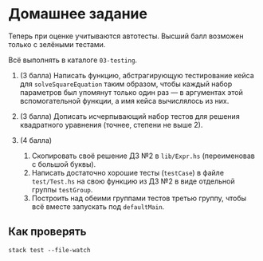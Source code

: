 # Домашнее задание

Теперь при оценке учитываются автотесты. Высший балл возможен только с зелёными тестами.

Всё выполнять в каталоге `03-testing`.

1.  (3 балла) Написать функцию, абстрагирующую тестирование кейса для `solveSquareEquation` таким образом, чтобы каждый набор параметров был упомянут только один раз — в аргументах этой вспомогательной функции, а имя кейса вычислялось из них.

2.  (3 балла) Дописать исчерпывающий набор тестов для решения квадратного уравнения (точнее, степени не выше 2).

3.  (4 балла)
    1. Скопировать своё решение ДЗ №2 в `lib/Expr.hs` (переименовав с большой буквы).
    2. Написать достаточно хорошие тесты (`testCase`) в файле `test/Test.hs` на свою функцию из ДЗ №2 в виде отдельной группы `testGroup`.
    3. Построить над обеими группами тестов третью группу, чтобы всё вместе запускать под `defaultMain`.

## Как проверять

    stack test --file-watch
